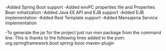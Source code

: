 -Added Spring Boot support
-Added envPC properties file and Properties Bean initialization
-Added Java EE API and EJB support
-Added EJB implementation
-Added Rest Template support
-Added Mensajeria Service implementation

-To generate the jar for the project just run mvn package from the command line. This is thanks to the following lines added to the pom:
<build>
    <plugins>
        <plugin>
            <groupId>org.springframework.boot</groupId>
            <artifactId>spring-boot-maven-plugin</artifactId>
        </plugin>
    </plugins>
</build>